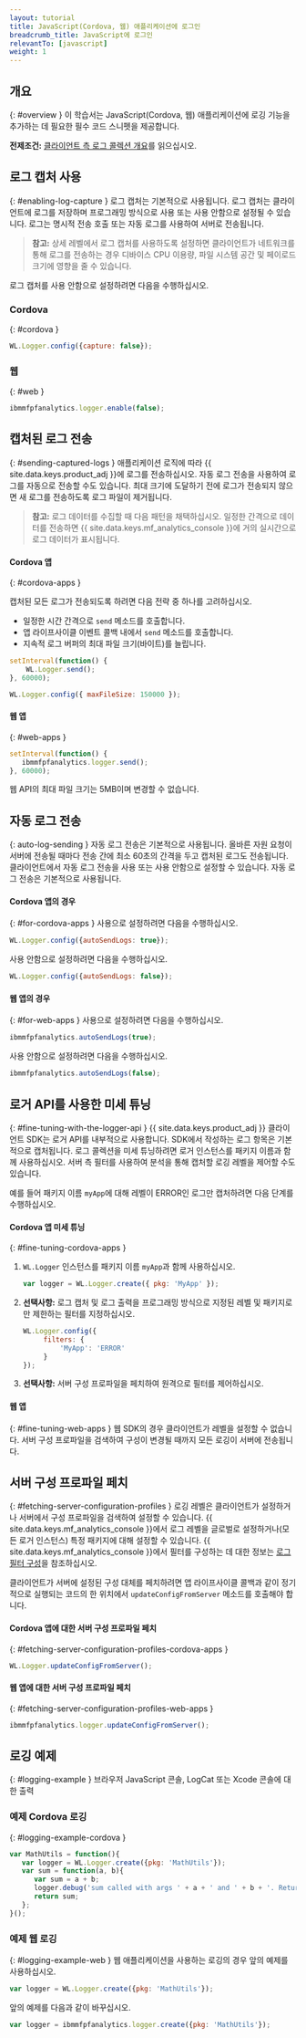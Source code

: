 ```yaml
---
layout: tutorial
title: JavaScript(Cordova, 웹) 애플리케이션에 로그인
breadcrumb_title: JavaScript에 로그인
relevantTo: [javascript]
weight: 1
---
```

<!-- NLS_CHARSET=UTF-8 -->
## 개요
{: #overview }
이 학습서는 JavaScript(Cordova, 웹) 애플리케이션에 로깅 기능을 추가하는 데 필요한 필수 코드 스니펫을 제공합니다. 

**전제조건:** [클라이언트 측 로그 콜렉션 개요](../)를 읽으십시오. 

## 로그 캡처 사용
{: #enabling-log-capture }
로그 캡처는 기본적으로 사용됩니다. 로그 캡처는 클라이언트에 로그를 저장하며 프로그래밍 방식으로 사용 또는 사용 안함으로 설정될 수 있습니다. 로그는 명시적 전송 호출 또는 자동 로그를 사용하여 서버로 전송됩니다. 

> **참고:** 상세 레벨에서 로그 캡처를 사용하도록 설정하면 클라이언트가 네트워크를 통해 로그를 전송하는 경우 디바이스 CPU 이용량, 파일 시스템 공간 및 페이로드 크기에 영향을 줄 수 있습니다.

로그 캡처를 사용 안함으로 설정하려면 다음을 수행하십시오. 

### Cordova
{: #cordova }
```javascript
WL.Logger.config({capture: false});
```

### 웹
{: #web }
```javascript
ibmmfpfanalytics.logger.enable(false);
```

## 캡처된 로그 전송
{: #sending-captured-logs }
애플리케이션 로직에 따라 {{ site.data.keys.product_adj }}에 로그를 전송하십시오. 자동 로그 전송을 사용하여 로그를 자동으로 전송할 수도 있습니다. 최대 크기에 도달하기 전에 로그가 전송되지 않으면 새 로그를 전송하도록 로그 파일이 제거됩니다. 

> **참고:** 로그 데이터를 수집할 때 다음 패턴을 채택하십시오. 일정한 간격으로 데이터를 전송하면 {{ site.data.keys.mf_analytics_console }}에 거의 실시간으로 로그 데이터가 표시됩니다.

#### Cordova 앱
{: #cordova-apps }

캡처된 모든 로그가 전송되도록 하려면 다음 전략 중 하나를 고려하십시오. 

* 일정한 시간 간격으로 `send` 메소드를 호출합니다. 
* 앱 라이프사이클 이벤트 콜백 내에서 `send` 메소드를 호출합니다. 
* 지속적 로그 버퍼의 최대 파일 크기(바이트)를 늘립니다. 
```javascript
setInterval(function() {
    WL.Logger.send();
}, 60000);
```

```javascript
WL.Logger.config({ maxFileSize: 150000 });
```

#### 웹 앱
{: #web-apps }

```javascript
setInterval(function() {
   ibmmfpfanalytics.logger.send();
}, 60000);
```

웹 API의 최대 파일 크기는 5MB이며 변경할 수 없습니다. 

## 자동 로그 전송
{: auto-log-sending }
자동 로그 전송은 기본적으로 사용됩니다. 올바른 자원 요청이 서버에 전송될 때마다 전송 간에 최소 60초의 간격을 두고 캡처된 로그도 전송됩니다. 클라이언트에서 자동 로그 전송을 사용 또는 사용 안함으로 설정할 수 있습니다. 자동 로그 전송은 기본적으로 사용됩니다. 

#### Cordova 앱의 경우
{: #for-cordova-apps }
사용으로 설정하려면 다음을 수행하십시오. 

```javascript
WL.Logger.config({autoSendLogs: true});
```

사용 안함으로 설정하려면 다음을 수행하십시오. 

```javascript
WL.Logger.config({autoSendLogs: false});
```

#### 웹 앱의 경우
{: #for-web-apps }
사용으로 설정하려면 다음을 수행하십시오. 

```javascript
ibmmfpfanalytics.autoSendLogs(true);
```

사용 안함으로 설정하려면 다음을 수행하십시오. 

```javascript
ibmmfpfanalytics.autoSendLogs(false);
```

## 로거 API를 사용한 미세 튜닝
{: #fine-tuning-with-the-logger-api }
{{ site.data.keys.product_adj }} 클라이언트 SDK는 로거 API를 내부적으로 사용합니다. SDK에서 작성하는 로그 항목은 기본적으로 캡처됩니다. 로그 콜렉션을 미세 튜닝하려면 로거 인스턴스를 패키지 이름과 함께 사용하십시오. 서버 측 필터를 사용하여 분석을 통해 캡처할 로깅 레벨을 제어할 수도 있습니다. 

예를 들어 패키지 이름 `myApp`에 대해 레벨이 ERROR인 로그만 캡처하려면 다음 단계를 수행하십시오. 

#### Cordova 앱 미세 튜닝
{: #fine-tuning-cordova-apps }
1. `WL.Logger` 인스턴스를 패키지 이름 `myApp`과 함께 사용하십시오. 

   ```javascript
   var logger = WL.Logger.create({ pkg: 'MyApp' });
   ```

2. **선택사항:** 로그 캡처 및 로그 출력을 프로그래밍 방식으로 지정된 레벨 및 패키지로만 제한하는 필터를 지정하십시오. 

   ```javascript
   WL.Logger.config({
        filters: {
            'MyApp': 'ERROR'
        }
   });
   ```

3. **선택사항:** 서버 구성 프로파일을 페치하여 원격으로 필터를 제어하십시오. 

#### 웹 앱
{: #fine-tuning-web-apps }
웹 SDK의 경우 클라이언트가 레벨을 설정할 수 없습니다. 서버 구성 프로파일을 검색하여 구성이 변경될 때까지 모든 로깅이 서버에 전송됩니다. 

## 서버 구성 프로파일 페치
{: #fetching-server-configuration-profiles }
로깅 레벨은 클라이언트가 설정하거나 서버에서 구성 프로파일을 검색하여 설정할 수 있습니다. {{ site.data.keys.mf_analytics_console }}에서 로그 레벨을 글로벌로 설정하거나(모든 로거 인스턴스) 특정 패키지에 대해 설정할 수 있습니다. {{ site.data.keys.mf_analytics_console }}에서 필터를 구성하는 데 대한 정보는 [로그 필터 구성](../../../analytics/console/log-filters/)을 참조하십시오.

클라이언트가 서버에 설정된 구성 대체를 페치하려면 앱 라이프사이클 콜백과 같이 정기적으로 실행되는 코드의 한 위치에서 `updateConfigFromServer` 메소드를 호출해야 합니다. 

#### Cordova 앱에 대한 서버 구성 프로파일 페치
{: #fetching-server-configuration-profiles-cordova-apps }

```javascript
WL.Logger.updateConfigFromServer();
```

#### 웹 앱에 대한 서버 구성 프로파일 페치
{: #fetching-server-configuration-profiles-web-apps }

```javascript
ibmmfpfanalytics.logger.updateConfigFromServer();
```

## 로깅 예제
{: #logging-example }
브라우저 JavaScript 콘솔, LogCat 또는 Xcode 콘솔에 대한 출력

### 예제 Cordova 로깅
{: #logging-example-cordova }

```javascript
var MathUtils = function(){
   var logger = WL.Logger.create({pkg: 'MathUtils'});
   var sum = function(a, b){
      var sum = a + b;
      logger.debug('sum called with args ' + a + ' and ' + b + '. Returning ' + sum);
      return sum;
   };
}();
```

### 예제 웹 로깅
{: #logging-example-web }
웹 애플리케이션을 사용하는 로깅의 경우 앞의 예제를 사용하십시오. 

```javascript
var logger = WL.Logger.create({pkg: 'MathUtils'});
```

앞의 예제를 다음과 같이 바꾸십시오. 

```javascript
var logger = ibmmfpfanalytics.logger.create({pkg: 'MathUtils'});
```
